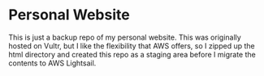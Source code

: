 # Personal Website

This is just a backup repo of my personal website. This was originally hosted on Vultr, but I like the flexibility that AWS offers, so I zipped up the html directory and created this repo as a staging area before I migrate the contents to AWS Lightsail. 
